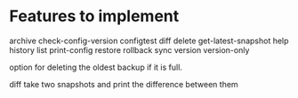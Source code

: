 # Features to implement

archive
check-config-version
configtest
diff
delete
get-latest-snapshot
help
history
list
print-config
restore
rollback
sync
version
version-only

option for deleting the oldest backup if it is full.

diff
take two snapshots and print the difference between them
